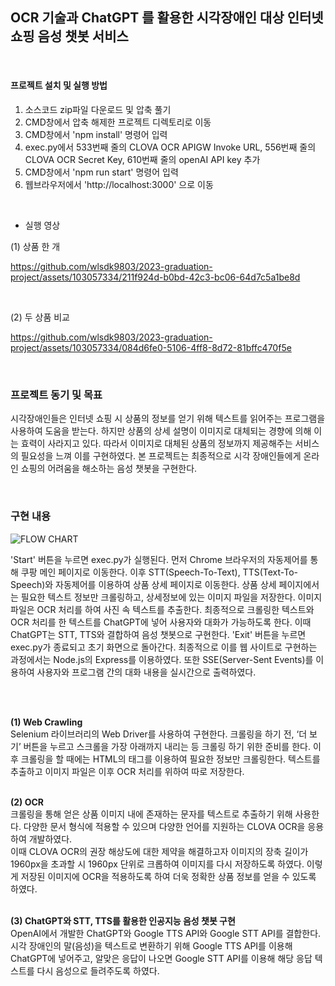 ## OCR 기술과 ChatGPT 를 활용한 시각장애인 대상 인터넷 쇼핑 음성 챗봇 서비스 

<br>

#### 프로젝트 설치 및 실행 방법

1. 소스코드 zip파일 다운로드 및 압축 풀기
2. CMD창에서 압축 해제한 프로젝트 디렉토리로 이동
3. CMD창에서 'npm install' 명령어 입력
4. exec.py에서 533번째 줄의 CLOVA OCR APIGW Invoke URL, 556번째 줄의 CLOVA OCR Secret Key, 610번째 줄의 openAI API key 추가
5. CMD창에서 'npm run start' 명령어 입력
6. 웹브라우저에서 'http://localhost:3000' 으로 이동

<br>

- 실행 영상

(1) 상품 한 개


https://github.com/wlsdk9803/2023-graduation-project/assets/103057334/211f924d-b0bd-42c3-bc06-64d7c5a1be8d

<br>

(2) 두 상품 비교



https://github.com/wlsdk9803/2023-graduation-project/assets/103057334/084d6fe0-5106-4ff8-8d72-81bffc470f5e

<br>

### 프로젝트 동기 및 목표

<p> 시각장애인들은 인터넷 쇼핑 시 상품의 정보를 얻기 위해 텍스트를 읽어주는 프로그램을 사용하여
도움을 받는다. 하지만 상품의 상세 설명이 이미지로 대체되는 경향에 의해 이는 효력이 사라지고 있다. 따라서
이미지로 대체된 상품의 정보까지 제공해주는 서비스의 필요성을 느껴 이를 구현하였다. 본 프로젝트는 최종적으로 시각 장애인들에게 온라인 쇼핑의 어려움을 해소하는 음성 챗봇을 구현한다. </p>

<br>

### 구현 내용

![FLOW CHART](https://github.com/wlsdk9803/2023-graduation-project/assets/103057334/e3871ad4-cdb7-4ff1-b0f9-a27eeb8429ac)

'Start' 버튼을 누르면 exec.py가 실행된다. 먼저 Chrome 브라우저의 자동제어를 통해 쿠팡 메인 페이지로 이동한다. 이후 STT(Speech-To-Text), TTS(Text-To-Speech)와 자동제어를 이용하여 상품 상세 페이지로 이동한다. 상품 상세 페이지에서는 필요한 텍스트 정보만 크롤링하고, 상세정보에 있는 이미지 파일을 저장한다. 이미지 파일은 OCR 처리를 하여 사진 속 텍스트를 추출한다. 최종적으로 크롤링한 텍스트와 OCR 처리를 한 텍스트를 ChatGPT에 넣어 사용자와 대화가 가능하도록 한다. 이때 ChatGPT는 STT, TTS와 결합하여 음성 챗봇으로 구현한다. 'Exit' 버튼을 누르면 exec.py가 종료되고 초기 화면으로 돌아간다.
최종적으로 이를 웹 사이트로 구현하는 과정에서는 Node.js의 Express를 이용하였다. 또한 SSE(Server-Sent Events)를 이용하여 사용자와 프로그램 간의 대화 내용을 실시간으로 출력하였다.

<br><br>

**(1) Web Crawling**
<br>
Selenium 라이브러리의 Web Driver를 사용하여 구현한다. 크롤링을 하기 전, ‘더 보기’ 버튼을 누르고 스크롤을 가장 아래까지 내리는 등 크롤링 하기 위한 준비를 한다. 이후 크롤링을 할 때에는 HTML의 태그를 이용하여 필요한 정보만 크롤링한다. 텍스트를 추출하고 이미지 파일은 이후 OCR 처리를 위하여 따로 저장한다.
<br><br>

**(2) OCR**
<br>
크롤링을 통해 얻은 상품 이미지 내에 존재하는 문자를 텍스트로 추출하기 위해 사용한다. 다양한 문서 형식에 적용할 수 있으며 다양한 언어를 지원하는 CLOVA OCR을 응용하여 개발하였다.
<br>
이때 CLOVA OCR의 권장 해상도에 대한 제약을 해결하고자 이미지의 장축 길이가 1960px을 초과할 시 1960px 단위로 크롭하여 이미지를 다시 저장하도록 하였다. 이렇게 저장된 이미지에 OCR을 적용하도록 하여 더욱 정확한 상품 정보를 얻을 수 있도록 하였다.
<br><br>

**(3) ChatGPT와 STT, TTS를 활용한 인공지능 음성 챗봇 구현**
<br>
OpenAI에서 개발한 ChatGPT와 Google TTS API와 Google STT API를 결합한다. 시각 장애인의 말(음성)을 텍스트로 변환하기 위해 Google TTS API를 이용해 ChatGPT에 넣어주고, 알맞은 응답이 나오면 Google STT API를 이용해 해당 응답 텍스트를 다시 음성으로 들려주도록 하였다.
<br>
